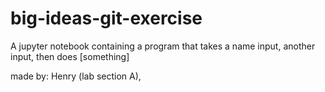 # big-ideas-git-exercise
A jupyter notebook containing a program that takes a name input, another input, then does [something]

made by: Henry (lab section A),

